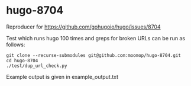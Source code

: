 # hugo-8704
Reproducer for https://github.com/gohugoio/hugo/issues/8704

Test which runs hugo 100 times and greps for broken URLs can be run as follows:

    git clone --recurse-submodules git@github.com:moomop/hugo-8704.git
    cd hugo-8704
    ./test/dup_url_check.py

Example output is given in example_output.txt 